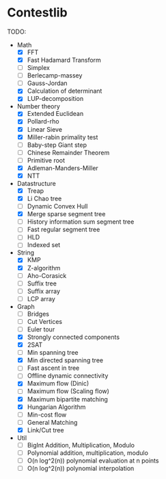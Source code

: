 # Contestlib

TODO:
- Math
  - [x] FFT
  - [x] Fast Hadamard Transform
  - [ ] Simplex
  - [ ] Berlecamp-massey
  - [ ] Gauss-Jordan
  - [x] Calculation of determinant
  - [x] LUP-decomposition
- Number theory
  - [x] Extended Euclidean
  - [x] Pollard-rho
  - [x] Linear Sieve
  - [x] Miller-rabin primality test
  - [ ] Baby-step Giant step
  - [ ] Chinese Remainder Theorem
  - [ ] Primitive root
  - [x] Adleman-Manders-Miller
  - [x] NTT
- Datastructure
  - [x] Treap
  - [x] Li Chao tree
  - [ ] Dynamic Convex Hull
  - [x] Merge sparse segment tree
  - [ ] History information sum segment tree
  - [ ] Fast regular segment tree
  - [ ] HLD
  - [ ] Indexed set
- String
  - [x] KMP
  - [x] Z-algorithm
  - [ ] Aho-Corasick
  - [ ] Suffix tree
  - [ ] Suffix array
  - [ ] LCP array
- Graph
  - [ ] Bridges
  - [ ] Cut Vertices
  - [ ] Euler tour
  - [x] Strongly connected components
  - [x] 2SAT
  - [ ] Min spanning tree
  - [x] Min directed spanning tree
  - [ ] Fast ascent in tree
  - [ ] Offline dynamic connectivity
  - [x] Maximum flow (Dinic)
  - [ ] Maximum flow (Scaling flow)
  - [x] Maximum bipartite matching
  - [x] Hungarian Algorithm
  - [ ] Min-cost flow
  - [ ] General Matching
  - [x] Link/Cut tree
- Util
  - [ ] BigInt Addition, Multiplication, Modulo
  - [ ] Polynomial addition, multiplication, modulo
  - [ ] O(n log^2(n)) polynomial evaluation at n points
  - [ ] O(n log^2(n)) polynomial interpolation
